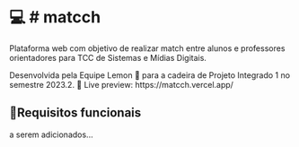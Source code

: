 <h1>💻 # matcch</h1>

<p> Plataforma web com objetivo de realizar match entre alunos e professores orientadores para TCC de Sistemas e Mídias Digitais.
<p>Desenvolvida pela Equipe Lemon 🍋 para a cadeira de Projeto Integrado 1 no semestre 2023.2.
🔗 Live preview: https://matcch.vercel.app/ </p>

 
<h2>📌Requisitos funcionais</h2>
<p>a serem adicionados...</p>
